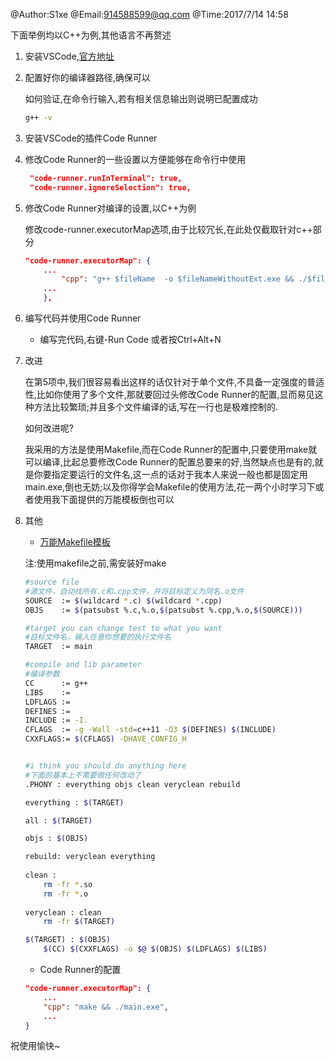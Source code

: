 @Author:S1xe
@Email:914588599@qq.com
@Time:2017/7/14 14:58


下面举例均以C++为例,其他语言不再赘述

1. 安装VSCode,[官方地址](https://code.visualstudio.com/)

2. 配置好你的编译器路径,确保可以

    如何验证,在命令行输入,若有相关信息输出则说明已配置成功

    ```sh
    g++ -v
    ```

3. 安装VSCode的插件Code Runner

4. 修改Code Runner的一些设置以方便能够在命令行中使用

    ```json
     "code-runner.runInTerminal": true,
     "code-runner.ignoreSelection": true,
    ```

5. 修改Code Runner对编译的设置,以C++为例

     修改code-runner.executorMap选项,由于比较冗长,在此处仅截取针对c++部分

    ```json
    "code-runner.executorMap": {     
        ...    
            "cpp": "g++ $fileName  -o $fileNameWithoutExt.exe && ./$fileNameWithoutExt.exe"
        ...
        },
    ```

6. 编写代码并使用Code Runner

    - 编写完代码,右键-Run Code 或者按Ctrl+Alt+N

7. 改进

    在第5项中,我们很容易看出这样的话仅针对于单个文件,不具备一定强度的普适性,比如你使用了多个文件,那就要回过头修改Code Runner的配置,显而易见这种方法比较繁琐;并且多个文件编译的话,写在一行也是极难控制的.

    如何改进呢?

    我采用的方法是使用Makefile,而在Code Runner的配置中,只要使用make就可以编译,比起总要修改Code Runner的配置总要来的好,当然缺点也是有的,就是你要指定要运行的文件名,这一点的话对于我本人来说一般也都是固定用main.exe,倒也无妨;以及你得学会Makefile的使用方法,花一两个小时学习下或者使用我下面提供的万能模板倒也可以

8. 其他

    - [万能Makefile模板](http://www.cnblogs.com/prettyshuang/p/5552328.html)

    注:使用makefile之前,需安装好make

    ```sh
    #source file
    #源文件，自动找所有.c和.cpp文件，并将目标定义为同名.o文件
    SOURCE  := $(wildcard *.c) $(wildcard *.cpp)
    OBJS    := $(patsubst %.c,%.o,$(patsubst %.cpp,%.o,$(SOURCE)))
    
    #target you can change test to what you want
    #目标文件名，输入任意你想要的执行文件名
    TARGET  := main
    
    #compile and lib parameter
    #编译参数
    CC      := g++
    LIBS    :=
    LDFLAGS :=
    DEFINES :=
    INCLUDE := -I.
    CFLAGS  := -g -Wall -std=c++11 -O3 $(DEFINES) $(INCLUDE)
    CXXFLAGS:= $(CFLAGS) -DHAVE_CONFIG_H
    
    
    #i think you should do anything here
    #下面的基本上不需要做任何改动了
    .PHONY : everything objs clean veryclean rebuild
    
    everything : $(TARGET)
    
    all : $(TARGET)
    
    objs : $(OBJS)
    
    rebuild: veryclean everything
                    
    clean :
        rm -fr *.so
        rm -fr *.o
        
    veryclean : clean
        rm -fr $(TARGET)
    
    $(TARGET) : $(OBJS)
        $(CC) $(CXXFLAGS) -o $@ $(OBJS) $(LDFLAGS) $(LIBS)
    ```

    - Code Runner的配置

    ```json
    "code-runner.executorMap": {
        ...
        "cpp": "make && ./main.exe",
        ...
    }
    ```

祝使用愉快~